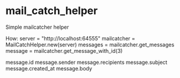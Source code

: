 # mail_catch_helper
Simple mailcatcher helper

How:
server = "http://localhost:64555"
mailcatcher = MailCatchHelper.new(server)
messages = mailcatcher.get_messages
message = mailcatcher.get_message_with_id(3)

message.id
message.sender
message.recipients
message.subject
message.created_at
message.body
